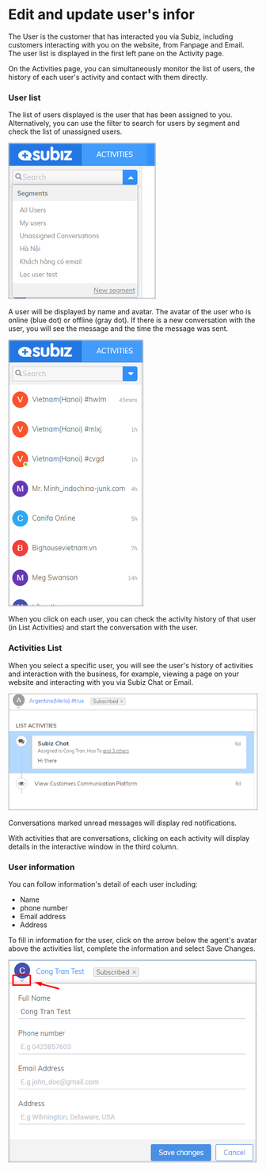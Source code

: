 # Edit and update user's infor

The User is the customer that has interacted you via Subiz, including customers interacting with you on the website, from Fanpage and Email. The user list is displayed in the first left pane on the Activity page.

On the Activities page, you can simultaneously monitor the list of users, the history of each user's activity and contact with them directly.

### User list

The list of users displayed is the user that has been assigned to you. Alternatively, you can use the filter to search for users by segment and check the list of unassigned users.

![](../../.gitbook/assets/1%20%284%29.png)

A user will be displayed by name and avatar. The avatar of the user who is online \(blue dot\) or offline \(gray dot\). If there is a new conversation with the user, you will see the message and the time the message was sent.

![](../../.gitbook/assets/2%20%281%29.png)

When you click on each user, you can check the activity history of that user \(in List Activities\) and start the conversation with the user.

### Activities List 

When you select a specific user, you will see the user's history of activities and interaction with the business, for example, viewing a page on your website and interacting with you via Subiz Chat or Email.

![Activities List ](../../.gitbook/assets/3%20%282%29.png)

Conversations marked unread messages will display red notifications.

With activities that are conversations, clicking on each activity will display details in the interactive window in the third column.

### User information

You can follow information's detail of each user including:

* Name
* phone number
* Email address
* Address

To fill in information for the user, click on the arrow below the agent's avatar above the activities list, complete the information and select Save Changes.

![User information](../../.gitbook/assets/4%20%282%29.png)







